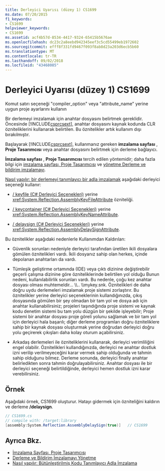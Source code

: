 ```yaml
---
title: Derleyici Uyarısı (düzey 1) CS1699
ms.date: 07/20/2015
f1_keywords:
- CS1699
helpviewer_keywords:
- CS1699
ms.assetid: acf4b57d-8534-4417-9324-65415b5676ae
ms.openlocfilehash: dc23c2a8eebd942345eef3c5cd55499eb1972602
ms.sourcegitcommit: efff8f331fd9467f093f8ab8d23a203d6ecb5b60
ms.translationtype: MT
ms.contentlocale: tr-TR
ms.lasthandoff: 09/02/2018
ms.locfileid: "43468085"
---
```

# <a name="compiler-warning-level-1-cs1699"></a>Derleyici Uyarısı (düzey 1) CS1699
Komut satırı seçeneği "compiler_option" veya "attrıbute_name" yerine uygun proje ayarlarını kullanın  
  
 Bir derlemeyi imzalamak için anahtar dosyasını belirtmek gereklidir. Öncesinde [!INCLUDE[csprcsext](~/includes/csprcsext-md.md)], anahtar dosyasını kaynak kodunda CLR özniteliklerini kullanarak belirtilen. Bu öznitelikler artık kullanım dışı bırakılmıştır.  
  
 Başlayarak [!INCLUDE[csprcsext](~/includes/csprcsext-md.md)], kullanmanız gereken **imzalama sayfası** , **Proje Tasarımcısı** veya anahtar dosyasını belirtmek için derleme bağlayıcı.  
  
 **İmzalama sayfası** , **Proje Tasarımcısı** tercih edilen yöntemidir; daha fazla bilgi için [imzalama sayfası, Proje Tasarımcısı](/visualstudio/ide/reference/signing-page-project-designer) ve [yönetme Derleme ve bildirim imzalamayı](/visualstudio/ide/managing-assembly-and-manifest-signing).  
  
 [Nasıl yapılır: bir derlemeyi tanımlayıcı bir adla imzalamak](../../../framework/app-domains/how-to-sign-an-assembly-with-a-strong-name.md) aşağıdaki derleyici seçeneği kullanır:  
  
-   [/ keyfile (C# Derleyici Seçenekleri)](../../../csharp/language-reference/compiler-options/keyfile-compiler-option.md) yerine <xref:System.Reflection.AssemblyKeyFileAttribute> özniteliği.  
  
-   [/ keycontainer (C# Derleyici Seçenekleri)](../../../csharp/language-reference/compiler-options/keycontainer-compiler-option.md) yerine <xref:System.Reflection.AssemblyKeyNameAttribute>.  
  
-   [/ delaysign (C# Derleyici Seçenekleri)](../../../csharp/language-reference/compiler-options/delaysign-compiler-option.md) yerine <xref:System.Reflection.AssemblyDelaySignAttribute>.  
  
 Bu öznitelikler aşağıdaki nedenlerle Kullanımdan Kaldırılan:  
  
-   Güvenlik sorunları nedeniyle derleyici tarafından üretilen ikili dosyalara gömülen öznitelikleri vardı. İkili dosyanız sahip olan herkes, içinde depolanan anahtarları da vardı.  
  
-   Tümleşik geliştirme ortamında (IDE) veya çıktı dizinine değiştirebilir geçerli çalışma dizinine göre özniteliklerinde belirtilen yol olduğu Bunun nedeni, kullanılabilirlik sorunları vardı. Bu nedenle, çoğu kez anahtar dosyası olması muhtemeldir... \\\\.. \\\mykey.snk. Öznitelikleri de daha doğru uydu derlemeleri imzalamak proje sistemi zorlaştırır. Bu öznitelikler yerine derleyici seçeneklerinin kullandığınızda, çıkış dosyasında gömülen bir şey olmadan bir tam yol ve dosya adı için anahtar kullanabilirsiniz; projeleri taşındığında proje sistemi ve kaynak kodu denetim sistemi bu tam yolu düzgün bir şekilde işleyebilir; Proje sistemi bir anahtar dosyası proje göreli yolunu sağlamak ve bir tam yol için derleyici hala başarılı; diğer derleme programları doğru özniteliklere sahip bir kaynak dosyası oluşturmak yerine doğrudan derleyici doğru yolu geçirerek çıkışları daha kolay oturum açabilirsiniz.  
  
-   Arkadaş derlemeleri ile özniteliklerini kullanarak, derleyici verimliliğini engel olabilir. Öznitelikleri kullandığınızda, derleyici ne anahtar dostluk izni verilip verilmeyeceğini karar vermek sahip olduğunda ve tahmin sahip olduğunu bilmez. Derleme sonunda, derleyici finally anahtar belirledikten sonra tahmin doğrulayabilirsiniz. Anahtar dosyası ile bir derleyici seçeneği belirtildiğinde, derleyici hemen dostluk izni karar verebilirsiniz.  
  
## <a name="example"></a>Örnek  
 Aşağıdaki örnek, CS1699 oluşturur. Hatayı gidermek için özniteliğini kaldırın ve derleme **/delaysign**.  
  
```csharp  
// CS1699.cs  
// compile with: /target:library  
[assembly:System.Reflection.AssemblyDelaySign(true)]   // CS1699  
```  
  
## <a name="see-also"></a>Ayrıca Bkz.  

- [İmzalama Sayfası, Proje Tasarımcısı](/visualstudio/ide/reference/signing-page-project-designer)  
- [Derleme ve Bildirim İmzalamayı Yönetme](/visualstudio/ide/managing-assembly-and-manifest-signing)  
- [Nasıl yapılır: Bütünleştirilmiş Kodu Tanımlayıcı Adla İmzalama](../../../framework/app-domains/how-to-sign-an-assembly-with-a-strong-name.md)
